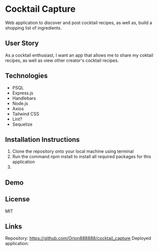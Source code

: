 # Cocktail Capture
Web application to discover and post cocktail recipes, as well as, build a shopping list of ingredients.

## User Story
As a cocktail enthusiast, I want an app that allows me to share my coktail recipes, as well as view other creator's cocktail recipes. 

## Technologies
* PSQL 
* Express.js
* Handlebars
* Node.js 
* Axios
* Tailwind CSS
* Lint? 
* Sequelize 

## Installation Instructions
1. Clone the repository onto your local machine using terminal 
2. Run the command npm install to install all required packages for this application 
3. 

## Demo 

## License 
MIT 

## Links
Repository: https://github.com/Orion888888/cocktail_capture
Deployed application: 
